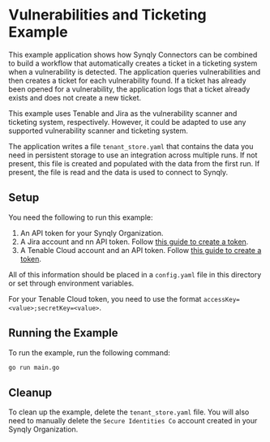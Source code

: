 # Vulnerabilities and Ticketing Example

This example application shows how Synqly Connectors can be combined to build a workflow that automatically creates a ticket in a ticketing system when a vulnerability is detected. The application queries vulnerabilities and then creates a ticket for each vulnerability found. If a ticket has already been opened for a vulnerability, the application logs that a ticket already exists and does not create a new ticket.

This example uses Tenable and Jira as the vulnerability scanner and ticketing system, respectively. However, it could be adapted to use any supported vulnerability scanner and ticketing system.

The application writes a file `tenant_store.yaml` that contains the data you need in persistent storage to use an integration across multiple runs. If not present, this file is created and populated with the data from the first run. If present, the file is read and the data is used to connect to Synqly.

## Setup

You need the following to run this example:

1. An API token for your Synqly Organization.
2. A Jira account and nn API token. Follow [this guide to create a token](https://support.atlassian.com/atlassian-account/docs/manage-api-tokens-for-your-atlassian-account/).
3. A Tenable Cloud account and an API token. Follow [this guide to create a token](https://docs.tenable.com/vulnerability-management/Content/Settings/my-account/GenerateAPIKey.htm).

All of this information should be placed in a `config.yaml` file in this directory or set through environment variables.

For your Tenable Cloud token, you need to use the format `accessKey=<value>;secretKey=<value>`.

## Running the Example

To run the example, run the following command:

```bash
go run main.go
```

## Cleanup

To clean up the example, delete the `tenant_store.yaml` file. You will also need to manually delete the `Secure Identities Co` account created in your Synqly Organization.
